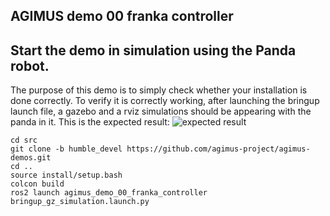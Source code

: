 AGIMUS demo 00 franka controller
--------------------------------

## Start the demo in simulation using the Panda robot.
The purpose of this demo is to simply check whether your installation is done correctly.
To verify it is correctly working, after launching the bringup launch file, a gazebo and a rviz simulations should be appearing with the panda in it.
This is the expected result:
![expected result](https://github.com/agimus-project/agimus-demos/blob/topic/mnaveau/demo00_readme/agimus_demo_00_franka_controller/doc/demo_00_result.png)
```
cd src
git clone -b humble_devel https://github.com/agimus-project/agimus-demos.git
cd ..
source install/setup.bash
colcon build
ros2 launch agimus_demo_00_franka_controller bringup_gz_simulation.launch.py
```